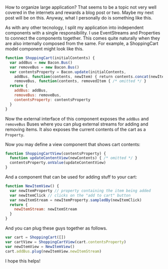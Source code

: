 How to organize large application? That seems to be a topic not very well covered in the internets and rewards a blog post or two. Maybe my next post will be on this. Anyway, what I personally do is something like this.

As with any other tecnology, I split my application into independent components with a single responsibility. I use EventStreams and Properties to connect the components together. This comes quite naturally when they are also internally composed from the same. For example, a ShoppingCart model component might look like this.

```javascript
function ShoppingCart(initialContents) {
  var addBus = new Bacon.Bus()
  var removeBus = new Bacon.Bus()
  var contentsProperty = Bacon.update(initialContents,
    addBus, function(contents, newItem) { return contents.concat(newItem },
    removeBus, function(contents, removedItem { /* omitted */ }
  return {
    addBus: addBus,
    removeBus: removeBus,
    contentsProperty: contentsProperty
  }    
}
```

Now the external interface of this component exposes the `addBus` and `removeBus` Buses where you can plug external streams for adding and removing items. It also exposes the current contents of the cart as a `Property`.

Now you may define a view component that shows cart contents:

```javascript
function ShoppingCartView(contentsProperty) {
  function updateContentView(newContents) { /* omitted */ }
  contentsProperty.onValue(updateContentView)
}
```

And a component that can be used for adding stuff to your cart:

```javascript
function NewItemView() {
  var newItemProperty // property containing the item being added
  var newItemClick // clicks on the "add to cart" button
  var newItemStream = newItemProperty.sampledBy(newItemClick)
  return {
    newItemStream: newItemStream
  }
}
```

And you can plug these guys together as follows.

```javascript
var cart = ShoppingCart([])
var cartView = ShoppingCartView(cart.contentsProperty)
var newItemView = NewItemView()
cart.addBus.plug(newItemView.newItemStream)
```

I hope this helps!
